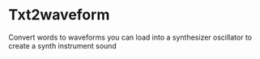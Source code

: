 # Txt2waveform
Convert words to waveforms you can load into a synthesizer oscillator to create a synth instrument sound
